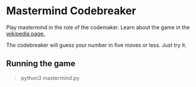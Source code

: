 Mastermind Codebreaker
======================

Play mastermind in the role of the codemaker. Learn about the game in the [wikipedia page.](https://en.wikipedia.org/wiki/Mastermind_(board_game))

The codebreaker will guess your number in five moves or less. Just try it.

## Running the game

> python3 mastermind.py